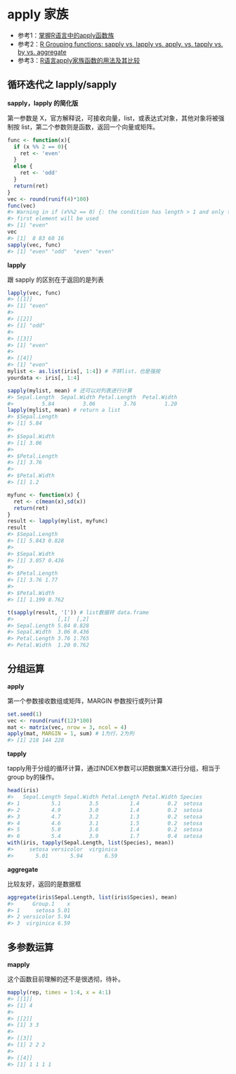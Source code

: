 
# apply 家族

- 参考1：[掌握R语言中的apply函数族](http://blog.fens.me/r-apply/)
- 参考2：[R Grouping functions: sapply vs. lapply vs. apply. vs. tapply vs. by vs. aggregate](http://stackoverflow.com/questions/3505701/r-grouping-functions-sapply-vs-lapply-vs-apply-vs-tapply-vs-by-vs-aggrega)
- 参考3：[R语言apply家族函数的用法及其比较](http://www.xueqing.tv/cms/article/158)

## 循环迭代之 lapply/sapply

**sapply，lapply 的简化版**

第一参数是 X，官方解释说，可接收向量，list，或表达式对象，其他对象将被强制按 list，第二个参数则是函数，返回一个向量或矩阵。


```r
func <- function(x){
  if (x %% 2 == 0){
    ret <- 'even'
  }
  else {
    ret <- 'odd'
  }
  return(ret)
}
vec <- round(runif(4)*100)
func(vec)
#> Warning in if (x%%2 == 0) {: the condition has length > 1 and only the
#> first element will be used
#> [1] "even"
vec
#> [1]  8 83 60 16
sapply(vec, func)
#> [1] "even" "odd"  "even" "even"
```

**lapply**

跟 sapply 的区别在于返回的是列表


```r
lapply(vec, func)
#> [[1]]
#> [1] "even"
#> 
#> [[2]]
#> [1] "odd"
#> 
#> [[3]]
#> [1] "even"
#> 
#> [[4]]
#> [1] "even"
mylist <- as.list(iris[, 1:4]) # 不转list，也是强按
yourdata <- iris[, 1:4]

sapply(mylist, mean) # 还可以对列表进行计算
#> Sepal.Length  Sepal.Width Petal.Length  Petal.Width 
#>         5.84         3.06         3.76         1.20
lapply(mylist, mean) # return a list
#> $Sepal.Length
#> [1] 5.84
#> 
#> $Sepal.Width
#> [1] 3.06
#> 
#> $Petal.Length
#> [1] 3.76
#> 
#> $Petal.Width
#> [1] 1.2

myfunc <- function(x) {
  ret <- c(mean(x),sd(x))
  return(ret)
}
result <- lapply(mylist, myfunc)
result
#> $Sepal.Length
#> [1] 5.843 0.828
#> 
#> $Sepal.Width
#> [1] 3.057 0.436
#> 
#> $Petal.Length
#> [1] 3.76 1.77
#> 
#> $Petal.Width
#> [1] 1.199 0.762

t(sapply(result, '[')) # list数据转 data.frame
#>              [,1]  [,2]
#> Sepal.Length 5.84 0.828
#> Sepal.Width  3.06 0.436
#> Petal.Length 3.76 1.765
#> Petal.Width  1.20 0.762
```

## 分组运算

**apply**

第一个参数接收数组或矩阵，MARGIN 参数按行或列计算


```r
set.seed(1)
vec <- round(runif(12)*100)
mat <- matrix(vec, nrow = 3, ncol = 4)
apply(mat, MARGIN = 1, sum) # 1为行，2为列
#> [1] 218 144 228
```

**tapply**

tapply用于分组的循环计算，通过INDEX参数可以把数据集X进行分组，相当于group by的操作。


```r
head(iris)
#>   Sepal.Length Sepal.Width Petal.Length Petal.Width Species
#> 1          5.1         3.5          1.4         0.2  setosa
#> 2          4.9         3.0          1.4         0.2  setosa
#> 3          4.7         3.2          1.3         0.2  setosa
#> 4          4.6         3.1          1.5         0.2  setosa
#> 5          5.0         3.6          1.4         0.2  setosa
#> 6          5.4         3.9          1.7         0.4  setosa
with(iris, tapply(Sepal.Length, list(Species), mean))
#>     setosa versicolor  virginica 
#>       5.01       5.94       6.59
```

**aggregate**

比较友好，返回的是数据框


```r
aggregate(iris$Sepal.Length, list(iris$Species), mean)
#>      Group.1    x
#> 1     setosa 5.01
#> 2 versicolor 5.94
#> 3  virginica 6.59
```

## 多参数运算

**mapply**

这个函数目前理解的还不是很透彻，待补。

```r
mapply(rep, times = 1:4, x = 4:1)
#> [[1]]
#> [1] 4
#> 
#> [[2]]
#> [1] 3 3
#> 
#> [[3]]
#> [1] 2 2 2
#> 
#> [[4]]
#> [1] 1 1 1 1
```
